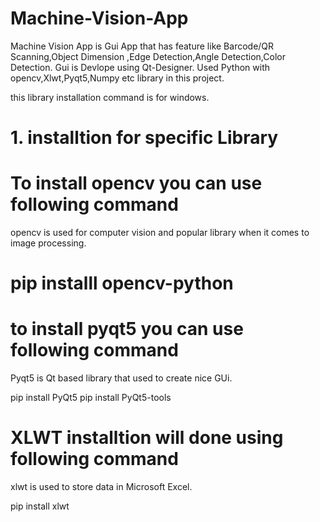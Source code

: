 # Machine-Vision-App
Machine Vision App is Gui App that has feature like Barcode/QR Scanning,Object Dimension ,Edge Detection,Angle Detection,Color Detection. Gui is Devlope using Qt-Designer.
Used Python with opencv,Xlwt,Pyqt5,Numpy etc library in this project.

this library installation command is for windows.

# 1. installtion for specific Library

# To install opencv you can use following command
opencv is used for computer vision and popular library when it comes to image processing.

# pip installl opencv-python

# to install pyqt5 you can use following command
Pyqt5 is Qt based library that used to create nice GUi.

pip install PyQt5
pip install PyQt5-tools

# XLWT installtion will done using following command
xlwt is used to store data in Microsoft Excel.

pip install xlwt
